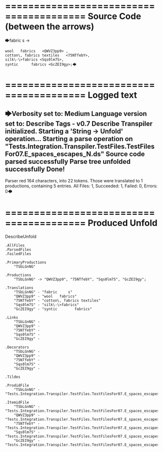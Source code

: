 ========================================
Source Code (between the arrows)
========================================

🡆fabric     s 	<TSbLGnNG> ->

	wool   fabrics	 <QWVZ3pp9> ,
	cotton\, fabrics textiles   <75NTfebY>,
    silk\-\>fabrics <Sqs0lm7S>,
    syntic 		fabrics <GcZEI9gy>;🡄

========================================
Logged text
========================================

🡆Verbosity set to: Medium
Language version set to: Describe Tags - v0.7
Describe Transpiler initialized.
Starting a 'String -> Unfold' operation...
Starting a parse operation on "Tests.Integration.Transpiler.TestFiles.TestFilesFor07.E_spaces_escapes_N.ds"
Source code parsed successfully
Parse tree unfolded successfully
Done!
------------------------
Parser red 164 characters, into 22 tokens.
Those were translated to 1 productions, containing 5 entries.
All Files: 1, Succeeded: 1, Failed: 0, Errors: 0🡄

========================================
Produced Unfold
========================================

DescribeUnfold

    .AllFiles
    .ParsedFiles
    .FailedFiles

    .PrimaryProductions
        "TSbLGnNG" 

    .Productions
        "TSbLGnNG" -> "QWVZ3pp9", "75NTfebY", "Sqs0lm7S", "GcZEI9gy";

    .Translations
        "TSbLGnNG" - "fabric     s"
        "QWVZ3pp9" - "wool   fabrics"
        "75NTfebY" - "cotton\, fabrics textiles"
        "Sqs0lm7S" - "silk\-\>fabrics"
        "GcZEI9gy" - "syntic 		fabrics"

    .Links
        "TSbLGnNG" - 
        "QWVZ3pp9" - 
        "75NTfebY" - 
        "Sqs0lm7S" - 
        "GcZEI9gy" - 

    .Decorators
        "TSbLGnNG" - 
        "QWVZ3pp9" - 
        "75NTfebY" - 
        "Sqs0lm7S" - 
        "GcZEI9gy" - 

    .Tildes

    .ProdidFile
        "TSbLGnNG" - "Tests.Integration.Transpiler.TestFiles.TestFilesFor07.E_spaces_escapes_N.ds"

    .ItemidFile
        "TSbLGnNG" - "Tests.Integration.Transpiler.TestFiles.TestFilesFor07.E_spaces_escapes_N.ds"
        "QWVZ3pp9" - "Tests.Integration.Transpiler.TestFiles.TestFilesFor07.E_spaces_escapes_N.ds"
        "75NTfebY" - "Tests.Integration.Transpiler.TestFiles.TestFilesFor07.E_spaces_escapes_N.ds"
        "Sqs0lm7S" - "Tests.Integration.Transpiler.TestFiles.TestFilesFor07.E_spaces_escapes_N.ds"
        "GcZEI9gy" - "Tests.Integration.Transpiler.TestFiles.TestFilesFor07.E_spaces_escapes_N.ds"

